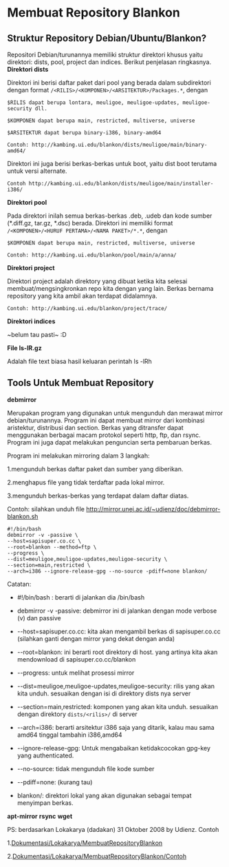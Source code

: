# Membuat Repository Blankon
## Struktur Repository Debian/Ubuntu/Blankon?

Repositori Debian/turunannya memiliki struktur direktori khusus yaitu direktori: dists, pool, project dan indices. Berikut penjelasan ringkasnya.
**Direktori dists**

Direktori ini berisi daftar paket dari pool yang berada dalam subdirektori dengan format `/<RILIS>/<KOMPONEN>/<ARSITEKTUR>/Packages.*`, dengan
```
$RILIS dapat berupa lontara, meuligoe, meuligoe-updates, meuligoe-security dll.

$KOMPONEN dapat berupa main, restricted, multiverse, universe

$ARSITEKTUR dapat berupa binary-i386, binary-amd64
```
```
Contoh: ​http://kambing.ui.edu/blankon/dists/meuligoe/main/binary-amd64/
```
Direktori ini juga berisi berkas-berkas untuk boot, yaitu dist boot terutama untuk versi alternate.
```
Contoh ​http://kambing.ui.edu/blankon/dists/meuligoe/main/installer-i386/
```
**Direktori pool**

Pada direktori inilah semua berkas-berkas .deb, .udeb dan kode sumber (*.diff.gz, tar.gz, *.dsc) berada. Direktori ini memiliki format `/<KOMPONEN>/<HURUF PERTAMA>/<NAMA PAKET>/*.*`, dengan
```
$KOMPONEN dapat berupa main, restricted, multiverse, universe

Contoh: ​http://kambing.ui.edu/blankon/pool/main/a/anna/
```

**Direktori project**

Direktori project adalah direktory yang dibuat ketika kita selesai membuat/mengsingkronkan repo kita dengan yang lain. Berkas bernama repository yang kita ambil akan terdapat didalamnya.
```
Contoh: ​http://kambing.ui.edu/blankon/project/trace/
```

**Direktori indices**

\~belum tau pasti\~ :D

**File ls-lR.gz**

Adalah file text biasa hasil keluaran perintah ls -lRh

## Tools Untuk Membuat Repository
**debmirror**

Merupakan program yang digunakan untuk mengunduh dan merawat mirror debian/turunannya. Program ini dapat membuat mirror dari kombinasi aristektur, distribusi dan section. Berkas yang ditransfer dapat menggunakan berbagai macam protokol seperti http, ftp, dan rsync. Program ini juga dapat melakukan penguncian serta pembaruan berkas.

Program ini melakukan mirroring dalam 3 langkah:

1.mengunduh berkas daftar paket dan sumber yang diberikan.

2.menghapus file yang tidak terdaftar pada lokal mirror.

3.mengunduh berkas-berkas yang terdapat dalam daftar diatas.

Contoh: silahkan unduh file ​http://mirror.unej.ac.id/~udienz/doc/debmirror-blankon.sh

```
#!/bin/bash
debmirror -v -passive \
--host=sapisuper.co.cc \
--root=blankon --method=ftp \
--progress \
--dist=meuligoe,meuligoe-updates,meuligoe-security \
--section=main,restricted \
--arch=i386 --ignore-release-gpg --no-source -pdiff=none blankon/
```

Catatan:

   * #!/bin/bash : berarti di jalankan dia /bin/bash

   * debmirror -v -passive: debmirror ini di jalankan dengan mode verbose (v) dan passive

   * --host=sapisuper.co.cc: kita akan mengambil berkas di sapisuper.co.cc (silahkan ganti dengan mirror yang dekat dengan anda)

   * --root=blankon: ini berarti root direktory di host. yang artinya kita akan mendownload di sapisuper.co.cc/blankon

   * --progress: untuk melihat prosessi mirror

   * --dist=meuligoe,meuligoe-updates,meuligoe-security: rilis yang akan kita unduh. sesuaikan dengan isi di direktory dists nya server

   * --section=main,restricted: komponen yang akan kita unduh. sesuaikan dengan direktory `dists/<rilis>/` di server

   * --arch=i386: berarti arsitektur i386 saja yang ditarik, kalau mau sama amd64 tinggal tambahin i386,amd64

   * --ignore-release-gpg: Untuk mengabaikan ketidakcocokan gpg-key yang authenticated.

   * --no-source: tidak mengunduh file kode sumber

   * --pdiff=none: (kurang tau)

   * blankon/: direktori lokal yang akan digunakan sebagai tempat menyimpan berkas.

**apt-mirror**
**rsync**
**wget**

PS: berdasarkan Lokakarya (dadakan) 31 Oktober 2008 by Udienz.
Contoh

1.[Dokumentasi/Lokakarya/MembuatRepositoryBlankon](dev.blankonlinux.or.id/wiki/Dokumentasi/Lokakarya/MembuatRepositoryBlankon)

2.[Dokumentasi/Lokakarya/MembuatRepositoryBlankon/Contoh](dev.blankonlinux.or.id/wiki/Dokumentasi/Lokakarya/MembuatRepositoryBlankon/Contoh)
